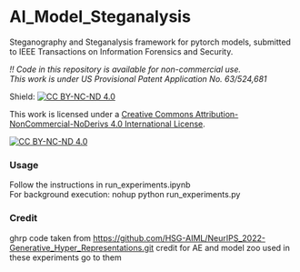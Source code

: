 # AI_Model_Steganalysis
Steganography and Steganalysis framework for pytorch models, submitted to IEEE Transactions on Information Forensics and Security.

*!! Code in this repository is available for non-commercial use.  
This work is under US Provisional Patent Application No. 63/524,681*

Shield: [![CC BY-NC-ND 4.0][cc-by-nc-nd-shield]][cc-by-nc-nd]

This work is licensed under a
[Creative Commons Attribution-NonCommercial-NoDerivs 4.0 International License][cc-by-nc-nd].

[![CC BY-NC-ND 4.0][cc-by-nc-nd-image]][cc-by-nc-nd]

[cc-by-nc-nd]: http://creativecommons.org/licenses/by-nc-nd/4.0/
[cc-by-nc-nd-image]: https://licensebuttons.net/l/by-nc-nd/4.0/88x31.png
[cc-by-nc-nd-shield]: https://img.shields.io/badge/License-CC%20BY--NC--ND%204.0-lightgrey.svg

### Usage
Follow the instructions in run_experiments.ipynb  
For background execution: nohup python run_experiments.py

### Credit
ghrp code taken from https://github.com/HSG-AIML/NeurIPS_2022-Generative_Hyper_Representations.git
credit for AE and model zoo used in these experiments go to them
